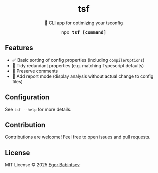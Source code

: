 <h1 align="center">tsf</h1>

<p align="center">📐 CLI app for optimizing your tsconfig</p>

<pre align="center">npx <b>tsf [command]</b></pre>

## Features

- ✅ Basic sorting of config properties (including `compilerOptions`)
- 🚧 Tidy redundant properties (e.g. matching Typescript defaults)
- 🚧 Preserve comments
- 🚧 Add report mode (display analysis without actual change to config files)

## Configuration

See `tsf --help` for more details.

## Contribution

Contributions are welcome! Feel free to open issues and pull requests.

## License

MIT License © 2025 [Egor Babintsev](https://github.com/egorbabintcev)
